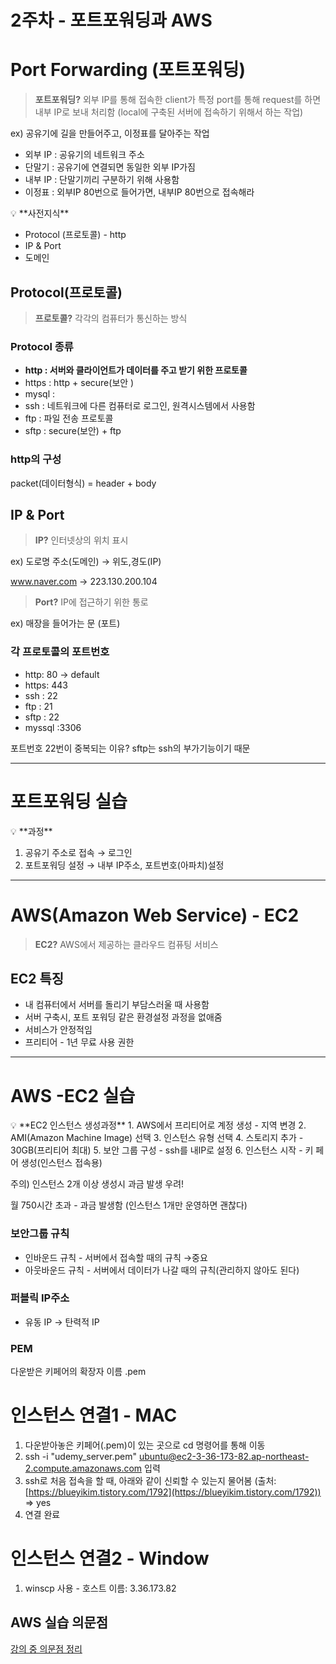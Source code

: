 # 2주차 - 포트포워딩과   AWS

# Port Forwarding (포트포워딩)


> **포트포워딩?**
외부 IP를 통해 접속한 client가 특정 port를 통해 request를 하면 내부 IP로 보내 처리함
(local에 구축된 서버에 접속하기 위해서 하는 작업)
> 

ex) 공유기에 길을 만들어주고, 이정표를 달아주는 작업

- 외부 IP : 공유기의 네트워크 주소
- 단말기 : 공유기에 연결되면 동일한 외부 IP가짐
- 내부 IP : 단말기끼리 구분하기 위해 사용함
- 이정표 : 외부IP 80번으로 들어가면, 내부IP 80번으로 접속해라

<aside>
💡 **사전지식** 

- Protocol (프로토콜) - http
- IP & Port
- 도메인
</aside>

## Protocol(프로토콜)

> **프로토콜?** 
각각의 컴퓨터가 통신하는 방식
> 

### Protocol 종류

- **http : 서버와 클라이언트가 데이터를 주고 받기 위한 프로토콜**
- https : http + secure(보안 )
- mysql :
- ssh : 네트워크에 다른 컴퓨터로 로그인, 원격시스템에서 사용함
- ftp : 파일 전송 프로토콜
- sftp : secure(보안) + ftp

### http의 구성

packet(데이터형식) = header + body

## IP & Port

> **IP?**
 인터넷상의 위치 표시
> 

ex) 도로명 주소(도메인) → 위도,경도(IP)

 www.naver.com → 223.130.200.104

> **Port?**
 IP에 접근하기 위한 통로
> 

ex) 매장을 들어가는 문 (포트)

### 각 프로토콜의 포트번호

- http: 80 → default
- https: 443
- ssh : 22
- ftp : 21
- sftp : 22
- myssql :3306

포트번호 22번이 중복되는 이유? sftp는 ssh의 부가기능이기 때문

---

# 포트포워딩 실습

<aside>
💡 **과정**

1. 공유기 주소로 접속 → 로그인
2. 포트포워딩 설정 → 내부 IP주소, 포트번호(아파치)설정

</aside>

---

# AWS(Amazon Web Service) - EC2

> **EC2?**
AWS에서 제공하는 클라우드 컴퓨팅 서비스
> 

## EC2 특징

- 내 컴퓨터에서 서버를 돌리기 부담스러울 때 사용함
- 서버 구축시, 포트 포워딩 같은 환경설정 과정을 없애줌
- 서비스가 안정적임
- 프리티어 - 1년 무료 사용 권한

---

# AWS -EC2 실습

<aside>
💡 **EC2 인스턴스 생성과정**
1. AWS에서 프리티어로 계정 생성 - 지역 변경
2. AMI(Amazon Machine Image) 선택 
3. 인스턴스 유형 선택
4. 스토리지 추가 - 30GB(프리티어 최대)
5. 보안 그룹 구성 - ssh를 내IP로 설정
6. 인스턴스 시작 - 키 페어 생성(인스턴스 접속용)

</aside>

주의) 인스턴스 2개 이상 생성시 과금 발생 우려!

월 750시간 초과 - 과금 발생함 (인스턴스 1개만 운영하면 괜찮다)

### 보안그룹 규칙

- 인바운드 규칙 - 서버에서 접속할 때의 규칙 →중요
- 아웃바운드 규칙 - 서버에서 데이터가 나갈 때의 규칙(관리하지 않아도 된다)

### 퍼블릭 IP주소

- 유동 IP → 탄력적 IP

### PEM

다운받은 키페어의 확장자 이름 .pem

# 인스턴스 연결1 - MAC

1. 다운받아놓은 키페어(.pem)이 있는 곳으로 cd 명령어를 통해 이동
2. ssh -i "udemy_server.pem" [ubuntu@ec2-3-36-173-82.ap-northeast-2.compute.amazonaws.com](mailto:ubuntu@ec2-3-36-173-82.ap-northeast-2.compute.amazonaws.com) 입력
3. ssh로 처음 접속을 할 때, 아래와 같이 신뢰할 수 있는지 물어봄 (출처: [https://blueyikim.tistory.com/1792](https://blueyikim.tistory.com/1792))
⇒ yes
4. 연결 완료


# 인스턴스 연결2 - Window

1. winscp 사용 - 호스트 이름: 3.36.173.82

## AWS 실습 의문점

[강의 중 의문점 정리](https://www.notion.so/33bb98d2034742aeba0fa85305744ae2)